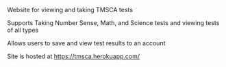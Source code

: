 Website for viewing and taking TMSCA tests

Supports Taking Number Sense, Math, and Science tests and viewing tests of all types

Allows users to save and view test results to an account

Site is hosted at https://tmsca.herokuapp.com/
